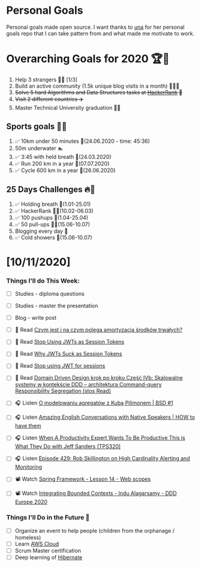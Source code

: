 Personal Goals
==============
Personal goals made open source. I want thanks to [una](https://github.com/una/personal-goals) for her personal goals repo that I can take pattern from and what made me motivate to work. 

# Overarching Goals for 2020 🏆🥇
1. Help 3 strangers 🧚‍♂️ [1/3]
2. Build an active community (1.5k unique blog visits in a month) 🧑‍🤝‍🧑
3. ~~Solve 5 hard Algorithms and Data Structures tasks at [HackerRank](https://www.hackerrank.com/) 💙~~
4. ~~Visit 2 different countries ✈️~~
5. Master Technical University graduation 👨‍🎓

## Sports goals 💪🥈
1. ✅ 10km under 50 minutes 👟(24.06.2020 - time: 45:36)
2. 50m underwater 🏊
3. ✅ 3:45 with held breath 🧘(24.03.2020)
4. ✅ Run 200 km in a year 🏃(07.07.2020)
5. ✅ Cycle 600 km in a year 🚴(26.06.2020)

## 25 Days Challenges 🔥🥉
1. ✅ Holding breath 🧘(1.01-25.01)
2. ✅ HackerRank 👨‍💻(10.02-06.03)
3. ✅ 100 pushups 🙇(1.04-25.04)
4. ✅ 50 pull-ups 🏋️‍♂️(15.06-10.07)
5. Blogging every day 📝
6. ✅ Cold showers 🚿(15.06-10.07)

# [10/11/2020]

### Things I'll do This Week:

- [ ] Studies - diploma questions
- [ ] Studies - master the presentation
- [ ] Blog - write post
- [ ] 📗 Read [Czym jest i na czym polega amortyzacja środków trwałych?](https://programistanaswoim.pl/czym-jest-i-na-czym-polega-amortyzacja-srodkow-trwalych/)
- [ ] 📗 Read [Stop Using JWTs as Session Tokens](https://dzone.com/articles/stop-using-jwts-as-session-tokens)
- [ ] 📗 Read [Why JWTs Suck as Session Tokens](https://developer.okta.com/blog/2017/08/17/why-jwts-suck-as-session-tokens)
- [ ] 📗 Read [Stop using JWT for sessions](http://cryto.net/~joepie91/blog/2016/06/13/stop-using-jwt-for-sessions/)
- [ ] 📗 Read [Domain Driven Design krok po kroku Część IVb: Skalowalne systemy w kontekście DDD – architektura Command-query Responsibility Segregation (stos Read)](https://bottega.com.pl/pdf/materialy/ddd/ddd4b.pdf)
- [ ] 🎧 Listen [O modelowaniu agregatów z Kubą Pilimonem | BSD #1](https://youtu.be/5RnsMu5Ki1M)
- [ ] 🎧 Listen [Amazing English Conversations with Native Speakers | HOW to have them](https://youtu.be/47xco0B50f4)
- [ ] 🎧 Listen [When A Productivity Expert Wants To Be Productive This is What They Do with Jeff Sanders (TPS320)](https://www.asianefficiency.com/podcast/320-jeff-sanders/)
- [ ] 🎧 Listen [Episode 429: Rob Skillington on High Cardinality Alerting and Monitoring](https://www.se-radio.net/2020/10/episode-429-rob-skillington-on-high-cardinality-alerting-and-monitoring/)
- [ ] 📽️ Watch [Spring Framework - Lesson 14 - Web scopes](https://youtu.be/t54gQhblGzg)
- [ ] 📽️ Watch [Integrating Bounded Contexts - Indu Alagarsamy - DDD Europe 2020](https://youtu.be/3-_0ZcI2SYc)


### Things I'll Do in the Future 🏅
- [ ] Organize an event to help people (children from the orphanage / homeless)
- [ ] Learn [AWS Cloud](https://www.youtube.com/user/Nephaste20/featured)
- [ ] Scrum Master certification
- [ ] Deep learning of [Hibernate](https://docs.jboss.org/hibernate/orm/5.4/userguide/html_single/Hibernate_User_Guide.html)
